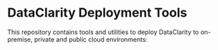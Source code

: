 # DataClarity Deployment Tools

This repository contains tools and utilities to deploy DataClarity to on-premise, private and public cloud environments:

